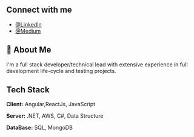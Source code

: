 ## Connect with me
- [@LinkedIn](https://www.linkedin.com/in/niranjan-shetty-27ba191a/)
- [@Medium](https://medium.com/@niranshettyofficial)

## 🚀 About Me
I'm a full stack developer/technical lead with extensive experience in full development life-cycle and testing projects. 

## Tech Stack

**Client:** Angular,ReactJs, JavaScript

**Server:** .NET, AWS, C#, Data Structure

**DataBase:** SQL, MongoDB


